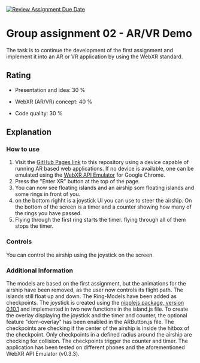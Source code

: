 [![Review Assignment Due Date](https://classroom.github.com/assets/deadline-readme-button-24ddc0f5d75046c5622901739e7c5dd533143b0c8e959d652212380cedb1ea36.svg)](https://classroom.github.com/a/E5ATIiJe)
# Group assignment 02 - AR/VR Demo

The task is to continue the development of the first assignment and implement it into an AR or VR application by using the WebXR standard.

## Rating

- Presentation and idea: 30 %

- WebXR (AR/VR) concept: 40 %

- Code quality: 30 %

## Explanation

### How to use
1. Visit the [GitHub Pages link](https://hfu-dm-ecg.github.io/group-assignment-3-final-team-spass/) to this repository using a device capable of running AR based web applications. If no device is available, one can be emulated using the [WebXR API Emulator](https://chrome.google.com/webstore/detail/webxr-api-emulator/mjddjgeghkdijejnciaefnkjmkafnnje/related?hl=de) for Google Chrome.
2. Press the "Enter XR" button at the top of the page.
3. You can now see floating islands and an airship som floating islands and some rings in front of you.
4. on the bottom righht is a joystick UI you can use to steer the airship. On the bottom of the screen is a timer and a counter showing how many of the rings you have passed.
5. Flying through the first ring starts the timer. flying through all of them stops the timer.

### Controls
You can control the airship using the joystick on the screen.

### Additional Information
The models are based on the first assignment, but the animations for the airship have been removed, as the user now controls its flight path. The islands still float up and down. The Ring-Models have been added as checkpoints. The joystick is created using the [nipplejs package, version 0.10.1](https://yoannmoi.net/nipplejs/) and implemented in two new functions in the island.js file. To create the overlay displaying the joystick and the timer and counter, the optional feature "dom-overlay" has been enabled in the ARButton.js file. The checkpoints are checking if the center of the airship is inside the hitbox of the checkpoint. Only checkpoints in a defined radius around the airship are checking for collision. The checkpoints trigger the counter and timer. The application has been tested on different phones and the aforementioned WebXR API Emulator (v0.3.3).